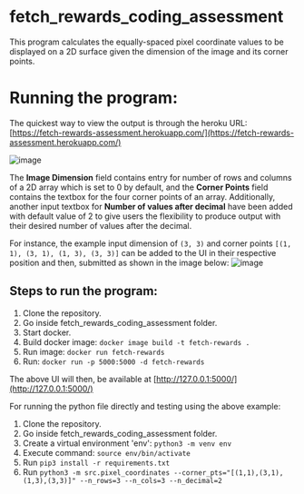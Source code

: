 # fetch_rewards_coding_assessment
This program calculates the equally-spaced pixel coordinate values to be displayed on a 2D surface given the dimension of the image and its corner points.

# Running the program:

The quickest way to view the output is through the heroku URL: [https://fetch-rewards-assessment.herokuapp.com/](https://fetch-rewards-assessment.herokuapp.com/)

![image](https://drive.google.com/uc?export=view&id=1ZBL2-5v319JPxdFgpw0UaqPrkdQhbovt)

The <b>Image Dimension</b> field contains entry for number of rows and columns of a 2D array which is set to 0 by default, and the <b>Corner Points</b> field contains the textbox for the four corner points of an array.
Additionally, another input textbox for <b>Number of values after decimal</b> have been added with default value of 2 to give users the flexibility to produce output with their desired number of values after the decimal. 

For instance, the example input dimension of ```(3, 3)``` and corner points ```[(1, 1), (3, 1), (1, 3), (3, 3)]``` can be added to the UI in their respective position and then, submitted as shown in the image below:
![image](https://drive.google.com/uc?export=view&id=1Nfbup_zXXDjMgp02hf0imxrf-As5fsa2)

## Steps to run the program:

1. Clone the repository.
2. Go inside fetch_rewards_coding_assessment folder.
3. Start docker.
4. Build docker image: ```docker image build -t fetch-rewards .```
5. Run image: ```docker run fetch-rewards```
6. Run: ```docker run -p 5000:5000 -d fetch-rewards```

The above UI will then, be available at [http://127.0.0.1:5000/](http://127.0.0.1:5000/)

For running the python file directly and testing using the above example:

1. Clone the repository.
2. Go inside fetch_rewards_coding_assessment folder.
3. Create a virtual environment 'env': ```python3 -m venv env```
4. Execute command: ```source env/bin/activate```
5. Run ```pip3 install -r requirements.txt```
6. Run ```python3 -m src.pixel_coordinates --corner_pts="[(1,1),(3,1),(1,3),(3,3)]" --n_rows=3 --n_cols=3 --n_decimal=2```









